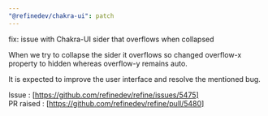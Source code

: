 ```yaml
---
"@refinedev/chakra-ui": patch
---
```


fix: issue with Chakra-UI sider that overflows when collapsed

When we try to collapse the sider it overflows so changed overflow-x property to hidden whereas overflow-y remains auto.

It is expected to improve the user interface and resolve the mentioned bug.

Issue : [https://github.com/refinedev/refine/issues/5475]  
PR raised : [https://github.com/refinedev/refine/pull/5480]
